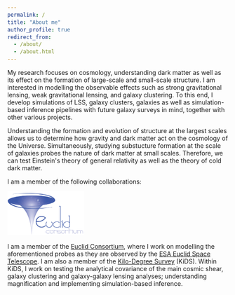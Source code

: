 ```yaml
---
permalink: /
title: "About me"
author_profile: true
redirect_from: 
  - /about/
  - /about.html
---
```


My research focuses on cosmology, understanding dark matter as well as its effect on the formation of large-scale and small-scale structure. I am interested in modelling the observable effects such as strong gravitational lensing, weak gravitational lensing, and galaxy clustering. To this end, I develop simulations of LSS, galaxy clusters, galaxies as well as simulation-based inference pipelines with future galaxy surveys in mind, together with other various projects.

Understanding the formation and evolution of structure at the largest scales allows us to determine how gravity and dark matter act on the cosmology of the Universe. Simultaneously, studying substucture formation at the scale of galaxies probes the nature of dark matter at small scales. Therefore, we can test Einstein's theory of general relativity as well as the theory of cold dark matter.

I am a member of the following collaborations:

<img src="../images/Euclid_consortium_logo.png" alt="https://www.euclid-ec.org/" height="100"/>

I am a member of the [Euclid Consortium](https://www.euclid-ec.org/), where I work on modelling the aforementioned probes as they are observed by the [ESA Euclid Space Telescope](https://www.cosmos.esa.int/web/euclid). I am also a member of the [Kilo-Degree Survey](https://kids.strw.leidenuniv.nl/) (KiDS). Within KiDS, I work on testing the analytical covariance of the main cosmic shear, galaxy clustering and galaxy-galaxy lensing analyses; understanding magnification and implementing simulation-based inference.


